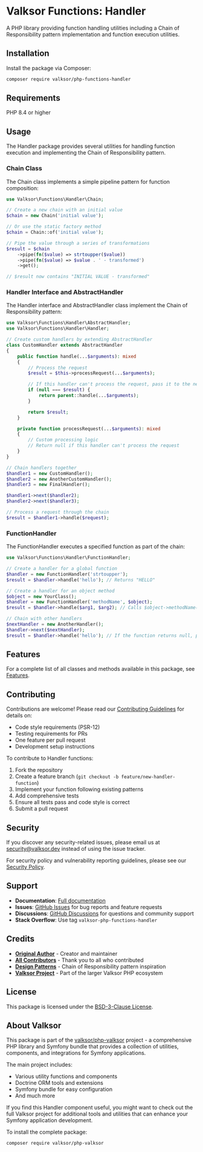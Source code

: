 # Valksor Functions: Handler

A PHP library providing function handling utilities including a Chain of Responsibility pattern implementation and function execution utilities.

## Installation

Install the package via Composer:

```bash
composer require valksor/php-functions-handler
```

## Requirements

PHP 8.4 or higher

## Usage

The Handler package provides several utilities for handling function execution and implementing the Chain of Responsibility pattern.

### Chain Class

The Chain class implements a simple pipeline pattern for function composition:

```php
use Valksor\Functions\Handler\Chain;

// Create a new chain with an initial value
$chain = new Chain('initial value');

// Or use the static factory method
$chain = Chain::of('initial value');

// Pipe the value through a series of transformations
$result = $chain
    ->pipe(fn($value) => strtoupper($value))
    ->pipe(fn($value) => $value . ' - transformed')
    ->get();

// $result now contains "INITIAL VALUE - transformed"
```

### Handler Interface and AbstractHandler

The Handler interface and AbstractHandler class implement the Chain of Responsibility pattern:

```php
use Valksor\Functions\Handler\AbstractHandler;
use Valksor\Functions\Handler\Handler;

// Create custom handlers by extending AbstractHandler
class CustomHandler extends AbstractHandler
{
    public function handle(...$arguments): mixed
    {
        // Process the request
        $result = $this->processRequest(...$arguments);

        // If this handler can't process the request, pass it to the next handler
        if (null === $result) {
            return parent::handle(...$arguments);
        }

        return $result;
    }

    private function processRequest(...$arguments): mixed
    {
        // Custom processing logic
        // Return null if this handler can't process the request
    }
}

// Chain handlers together
$handler1 = new CustomHandler();
$handler2 = new AnotherCustomHandler();
$handler3 = new FinalHandler();

$handler1->next($handler2);
$handler2->next($handler3);

// Process a request through the chain
$result = $handler1->handle($request);
```

### FunctionHandler

The FunctionHandler executes a specified function as part of the chain:

```php
use Valksor\Functions\Handler\FunctionHandler;

// Create a handler for a global function
$handler = new FunctionHandler('strtoupper');
$result = $handler->handle('hello'); // Returns "HELLO"

// Create a handler for an object method
$object = new YourClass();
$handler = new FunctionHandler('methodName', $object);
$result = $handler->handle($arg1, $arg2); // Calls $object->methodName($arg1, $arg2)

// Chain with other handlers
$nextHandler = new AnotherHandler();
$handler->next($nextHandler);
$result = $handler->handle('hello'); // If the function returns null, passes to next handler
```


## Features

For a complete list of all classes and methods available in this package, see [Features](docs/features.md).


## Contributing

Contributions are welcome! Please read our [Contributing Guidelines](CONTRIBUTING.md) for details on:

- Code style requirements (PSR-12)
- Testing requirements for PRs
- One feature per pull request
- Development setup instructions

To contribute to Handler functions:

1. Fork the repository
2. Create a feature branch (`git checkout -b feature/new-handler-function`)
3. Implement your function following existing patterns
4. Add comprehensive tests
5. Ensure all tests pass and code style is correct
6. Submit a pull request

## Security

If you discover any security-related issues, please email us at security@valksor.dev instead of using the issue tracker.

For security policy and vulnerability reporting guidelines, please see our [Security Policy](SECURITY.md).

## Support

- **Documentation**: [Full documentation](https://github.com/valksor/php-valksor)
- **Issues**: [GitHub Issues](https://github.com/valksor/php-valksor/issues) for bug reports and feature requests
- **Discussions**: [GitHub Discussions](https://github.com/valksor/php-valksor/discussions) for questions and community support
- **Stack Overflow**: Use tag `valksor-php-functions-handler`

## Credits

- **[Original Author](https://github.com/valksor)** - Creator and maintainer
- **[All Contributors](https://github.com/valksor/php-valksor/graphs/contributors)** - Thank you to all who contributed
- **[Design Patterns](https://refactoring.guru/design-patterns/)** - Chain of Responsibility pattern inspiration
- **[Valksor Project](https://github.com/valksor)** - Part of the larger Valksor PHP ecosystem

## License

This package is licensed under the [BSD-3-Clause License](LICENSE).

## About Valksor

This package is part of the [valksor/php-valksor](https://github.com/valksor/php-valksor) project - a comprehensive PHP library and Symfony bundle that provides a collection of utilities, components, and integrations for Symfony applications.

The main project includes:
- Various utility functions and components
- Doctrine ORM tools and extensions
- Symfony bundle for easy configuration
- And much more

If you find this Handler component useful, you might want to check out the full Valksor project for additional tools and utilities that can enhance your Symfony application development.

To install the complete package:

```bash
composer require valksor/php-valksor
```
